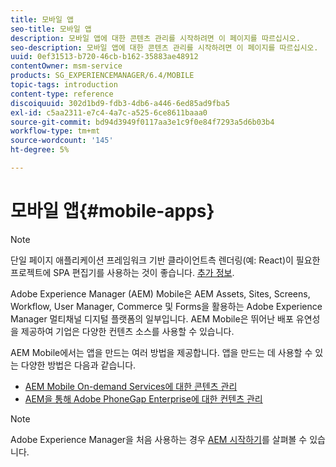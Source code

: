 ```yaml
---
title: 모바일 앱
seo-title: 모바일 앱
description: 모바일 앱에 대한 콘텐츠 관리를 시작하려면 이 페이지를 따르십시오.
seo-description: 모바일 앱에 대한 콘텐츠 관리를 시작하려면 이 페이지를 따르십시오.
uuid: 0ef31513-b720-46cb-b162-35883ae48912
contentOwner: msm-service
products: SG_EXPERIENCEMANAGER/6.4/MOBILE
topic-tags: introduction
content-type: reference
discoiquuid: 302d1bd9-fdb3-4db6-a446-6ed85ad9fba5
exl-id: c5aa2311-e7c4-4a7c-a525-6ce8611baaa0
source-git-commit: bd94d3949f0117aa3e1c9f0e84f7293a5d6b03b4
workflow-type: tm+mt
source-wordcount: '145'
ht-degree: 5%

---
```


# 모바일 앱{#mobile-apps}

>[!NOTE]
>
>단일 페이지 애플리케이션 프레임워크 기반 클라이언트측 렌더링(예: React)이 필요한 프로젝트에 SPA 편집기를 사용하는 것이 좋습니다. [추가 정보](/help/sites-developing/spa-overview.md).

Adobe Experience Manager (AEM) Mobile은 AEM Assets, Sites, Screens, Workflow, User Manager, Commerce 및 Forms을 활용하는 Adobe Experience Manager 멀티채널 디지털 플랫폼의 일부입니다. AEM Mobile은 뛰어난 배포 유연성을 제공하여 기업은 다양한 컨텐츠 소스를 사용할 수 있습니다.

AEM Mobile에서는 앱을 만드는 여러 방법을 제공합니다. 앱을 만드는 데 사용할 수 있는 다양한 방법은 다음과 같습니다.

* [AEM Mobile On-demand Services에 대한 콘텐츠 관리](/help/mobile/aem-mobile.md)
* [AEM을 통해 Adobe PhoneGap Enterprise에 대한 컨텐츠 관리](/help/mobile/administer-phonegap.md)

>[!NOTE]
>
>Adobe Experience Manager을 처음 사용하는 경우 [AEM 시작하기](/help/sites-deploying/deploy.md)를 살펴볼 수 있습니다.

